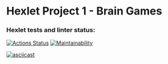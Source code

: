 # Hexlet Project 1 - Brain Games
### Hexlet tests and linter status:
[![Actions Status](https://github.com/efolam/php-project-lvl1/workflows/hexlet-check/badge.svg)](https://github.com/efolam/php-project-lvl1/actions)
[![Maintainability](https://api.codeclimate.com/v1/badges/a99a88d28ad37a79dbf6/maintainability)](https://codeclimate.com/github/codeclimate/codeclimate/maintainability)

[![asciicast](https://asciinema.org/a/502617.svg)](https://asciinema.org/a/502617)